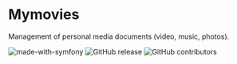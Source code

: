 # Mymovies
Management of personal media documents (video, music, photos).

![made-with-symfony](https://img.shields.io/badge/Made_with-Symfony_5.1-blue?style=flat)  ![GitHub release](https://img.shields.io/badge/version-1.0.0-lightgrey?style=flat)  ![GitHub contributors](https://img.shields.io/badge/Contributeurs-1-success?style=flat)
